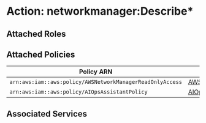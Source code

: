 # Action: networkmanager:Describe*

## Attached Roles

## Attached Policies

| Policy ARN | Policy Name |
|------------|-------------|
| `arn:aws:iam::aws:policy/AWSNetworkManagerReadOnlyAccess` | [AWSNetworkManagerReadOnlyAccess](../policies.md#awsnetworkmanagerreadonlyaccess) |
| `arn:aws:iam::aws:policy/AIOpsAssistantPolicy` | [AIOpsAssistantPolicy](../policies.md#aiopsassistantpolicy) |

## Associated Services


